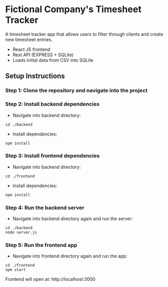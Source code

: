 # Fictional Company's Timesheet Tracker

A timesheet tracker app that allows users to filter through clients and create new timesheet entries.

- React JS frontend
- Rest API (EXPRESS + SQLite)
- Loads initial data from CSV into SQLite

## Setup Instructions
### Step 1: Clone the repository and navigate into the project
### Step 2: Install backend dependencies
- Navigate into backend directory:
```
cd ./backend
```
- Install dependencies:
```
npm install
```
### Step 3: Install frontend dependencies
- Navigate into backend directory:
```
cd ./frontend
```
- Install dependencies:
```
npm install
```
### Step 4: Run the backend server
- Navigate into backend directory again and run the server:
```
cd ./backend
node server.js
```
### Step 5: Run the frontend app
- Navigate into frontend directory again and run the app:
```
cd ./frontend
npm start
```
Frontend will open at: http://localhost:3000



